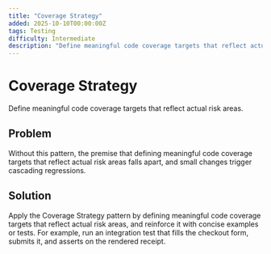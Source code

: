 ```yaml
---
title: "Coverage Strategy"
added: 2025-10-10T00:00:00Z
tags: Testing
difficulty: Intermediate
description: "Define meaningful code coverage targets that reflect actual risk areas."
---
```

# Coverage Strategy

Define meaningful code coverage targets that reflect actual risk areas.

## Problem

Without this pattern, the premise that defining meaningful code coverage targets that reflect actual risk areas falls apart, and small changes trigger cascading regressions.

## Solution

Apply the Coverage Strategy pattern by defining meaningful code coverage targets that reflect actual risk areas, and reinforce it with concise examples or tests. For example, run an integration test that fills the checkout form, submits it, and asserts on the rendered receipt.
